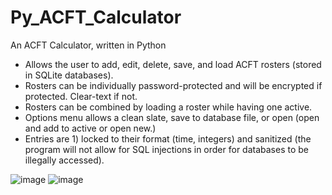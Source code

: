 # Py_ACFT_Calculator
 An ACFT Calculator, written in Python

- Allows the user to add, edit, delete, save, and load ACFT rosters (stored in SQLite databases). 
- Rosters can be individually password-protected and will be encrypted if protected. Clear-text if not.
- Rosters can be combined by loading a roster while having one active.
- Options menu allows a clean slate, save to database file, or open (open and add to active or open new.)
- Entries are 1) locked to their format (time, integers) and sanitized (the program will not allow for SQL injections in order for databases to be illegally accessed).

![image](https://github.com/user-attachments/assets/ac0e0edb-31f5-48e6-92b3-0113da81a8a1)
![image](https://github.com/user-attachments/assets/e16a4cd4-dc7d-44c4-b66d-3cfa8597046a)
